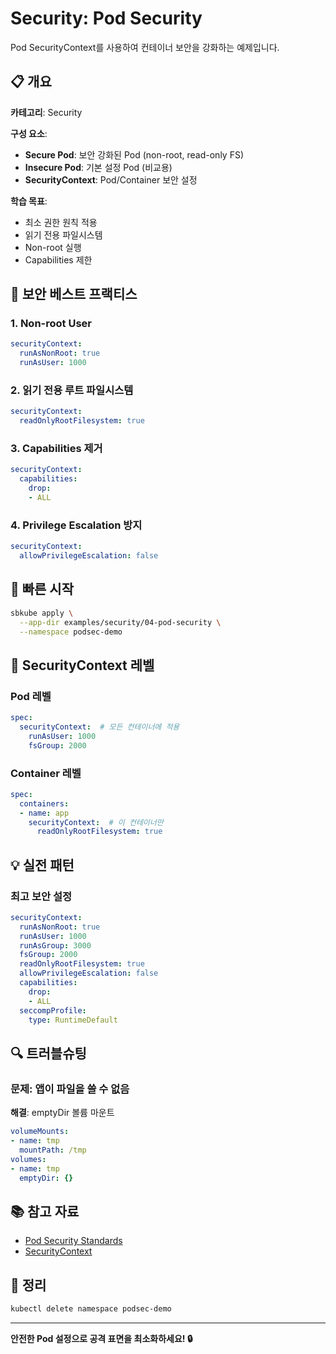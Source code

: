 # Security: Pod Security

Pod SecurityContext를 사용하여 컨테이너 보안을 강화하는 예제입니다.

## 📋 개요

**카테고리**: Security

**구성 요소**:
- **Secure Pod**: 보안 강화된 Pod (non-root, read-only FS)
- **Insecure Pod**: 기본 설정 Pod (비교용)
- **SecurityContext**: Pod/Container 보안 설정

**학습 목표**:
- 최소 권한 원칙 적용
- 읽기 전용 파일시스템
- Non-root 실행
- Capabilities 제한

## 🎯 보안 베스트 프랙티스

### 1. Non-root User

```yaml
securityContext:
  runAsNonRoot: true
  runAsUser: 1000
```

### 2. 읽기 전용 루트 파일시스템

```yaml
securityContext:
  readOnlyRootFilesystem: true
```

### 3. Capabilities 제거

```yaml
securityContext:
  capabilities:
    drop:
    - ALL
```

### 4. Privilege Escalation 방지

```yaml
securityContext:
  allowPrivilegeEscalation: false
```

## 🚀 빠른 시작

```bash
sbkube apply \
  --app-dir examples/security/04-pod-security \
  --namespace podsec-demo
```

## 📖 SecurityContext 레벨

### Pod 레벨

```yaml
spec:
  securityContext:  # 모든 컨테이너에 적용
    runAsUser: 1000
    fsGroup: 2000
```

### Container 레벨

```yaml
spec:
  containers:
  - name: app
    securityContext:  # 이 컨테이너만
      readOnlyRootFilesystem: true
```

## 💡 실전 패턴

### 최고 보안 설정

```yaml
securityContext:
  runAsNonRoot: true
  runAsUser: 1000
  runAsGroup: 3000
  fsGroup: 2000
  readOnlyRootFilesystem: true
  allowPrivilegeEscalation: false
  capabilities:
    drop:
    - ALL
  seccompProfile:
    type: RuntimeDefault
```

## 🔍 트러블슈팅

### 문제: 앱이 파일을 쓸 수 없음

**해결**: emptyDir 볼륨 마운트

```yaml
volumeMounts:
- name: tmp
  mountPath: /tmp
volumes:
- name: tmp
  emptyDir: {}
```

## 📚 참고 자료

- [Pod Security Standards](https://kubernetes.io/docs/concepts/security/pod-security-standards/)
- [SecurityContext](https://kubernetes.io/docs/tasks/configure-pod-container/security-context/)

## 🧹 정리

```bash
kubectl delete namespace podsec-demo
```

---

**안전한 Pod 설정으로 공격 표면을 최소화하세요! 🔒**
